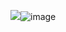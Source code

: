 ![](1.png)![image](https://user-images.githubusercontent.com/50450703/118774002-f42c4500-b8b7-11eb-9535-38ab6ca9cce4.png)
